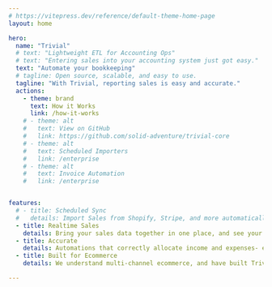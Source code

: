 ```yaml
---
# https://vitepress.dev/reference/default-theme-home-page
layout: home

hero:
  name: "Trivial"
  # text: "Lightweight ETL for Accounting Ops"
  # text: "Entering sales into your accounting system just got easy."
  text: "Automate your bookkeeping"
  # tagline: Open source, scalable, and easy to use.
  tagline: "With Trivial, reporting sales is easy and accurate."
  actions:
    - theme: brand
      text: How it Works
      link: /how-it-works
    # - theme: alt
    #   text: View on GitHub
    #   link: https://github.com/solid-adventure/trivial-core
    # - theme: alt
    #   text: Scheduled Importers
    #   link: /enterprise
    # - theme: alt
    #   text: Invoice Automation
    #   link: /enterprise


features:
  # - title: Scheduled Sync
  #   details: Import Sales from Shopify, Stripe, and more automatically, on a schedule that works for you.
  - title: Realtime Sales
    details: Bring your sales data together in one place, and see your financials in real time.
  - title: Accurate
    details: Automations that correctly allocate income and expenses- even "hidden" expenses like platform and credit card fees.
  - title: Built for Ecommerce
    details: We understand multi-channel ecommerce, and have built Trivial to handle the unique challenges of online businesses.

---
```


